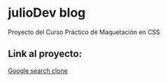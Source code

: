 # julioDev blog
Proyecto del Curso Práctico de Maquetación en CSS

## Link al proyecto:
[Google search clone]()